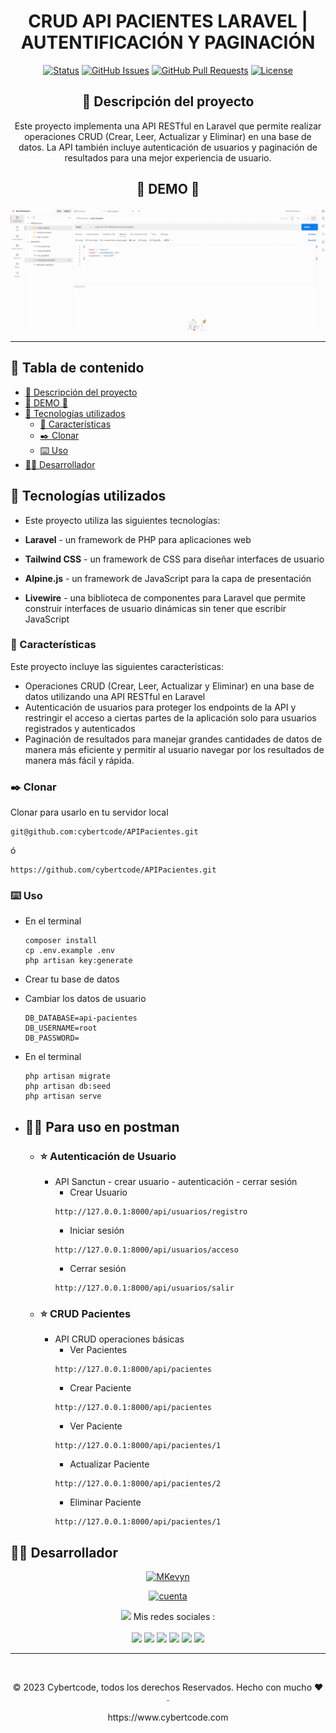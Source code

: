 <div align="center">

<h1> CRUD API PACIENTES LARAVEL | AUTENTIFICACIÓN Y PAGINACIÓN </h1>

[![Status](https://img.shields.io/badge/status-active-success.svg)]()
[![GitHub Issues](https://img.shields.io/github/issues/kylelobo/The-Documentation-Compendium.svg)](https://github.com/kylelobo/The-Documentation-Compendium/issues)
[![GitHub Pull Requests](https://img.shields.io/github/issues-pr/kylelobo/The-Documentation-Compendium.svg)](https://github.com/kylelobo/The-Documentation-Compendium/pulls)
[![License](https://img.shields.io/badge/license-MIT-blue.svg)](/LICENSE)

## 💬 Descripción del proyecto <a name="point_right-descripción-del-proyecto-"></a>

<p>Este proyecto implementa una API RESTful en Laravel que permite realizar operaciones CRUD (Crear, Leer, Actualizar y Eliminar) en una base de datos. La API también incluye autenticación de usuarios y paginación de resultados para una mejor experiencia de usuario.

## 🥇 DEMO 🥇 <a name="-demo--"></a>

</p>
</div>

<div align="center">
<p align="center">
  <a href="" rel="noopener">
 <img width=900px  src="./demo.gif" alt="demo"></a>
</p>
</div>

---

<h2> 📝 Tabla de contenido </h2>

- [💬 Descripción del proyecto ](#-descripción-del-proyecto-)
- [🥇 DEMO 🥇 ](#-demo--)
- [💎 Tecnologías utilizados](#-tecnologías-utilizados)
  - [📖 Características ](#-características-)
  - [✒️ Clonar ](#️-clonar-)
  - [⌨️ Uso ](#️-uso-)
- [👨‍💻 Desarrollador](#-desarrollador)

## 💎 Tecnologías utilizados<a name="beginner-tecnologías-utilizados"></a>

-   Este proyecto utiliza las siguientes tecnologías:

-   **Laravel** - un framework de PHP para aplicaciones web
-   **Tailwind CSS** - un framework de CSS para diseñar interfaces de usuario
-   **Alpine.js** - un framework de JavaScript para la capa de presentación
-   **Livewire** - una biblioteca de componentes para Laravel que permite construir interfaces de usuario dinámicas sin tener que escribir JavaScript

### 📖 Características <a name="dart-prerrequisitos-"></a>

Este proyecto incluye las siguientes características:

-   Operaciones CRUD (Crear, Leer, Actualizar y Eliminar) en una base de datos utilizando una API RESTful en Laravel
-   Autenticación de usuarios para proteger los endpoints de la API y restringir el acceso a ciertas partes de la aplicación solo para usuarios registrados y autenticados
-   Paginación de resultados para manejar grandes cantidades de datos de manera más eficiente y permitir al usuario navegar por los resultados de manera más fácil y rápida.

### ✒️ Clonar <a name="-clonar-"></a>

Clonar para usarlo en tu servidor local

```
git@github.com:cybertcode/APIPacientes.git
```

ó

```
https://github.com/cybertcode/APIPacientes.git
```

### ⌨️ Uso <a name="-uso-"></a>

-   En el terminal

    ```
    composer install
    cp .env.example .env
    php artisan key:generate
    ```

-   Crear tu base de datos
-   Cambiar los datos de usuario

    ```
    DB_DATABASE=api-pacientes
    DB_USERNAME=root
    DB_PASSWORD=
    ```

-   En el terminal
    ```
    php artisan migrate
    php artisan db:seed
    php artisan serve
    ```
-   ## 🧑‍✈️ Para uso en postman
    -   ### ⭐ Autenticación de Usuario
        -   API Sanctun - crear usuario - autenticación - cerrar sesión
            -   Crear Usuario
            ```
            http://127.0.0.1:8000/api/usuarios/registro
            ```
            -   Iniciar sesión
            ```
            http://127.0.0.1:8000/api/usuarios/acceso
            ```
            -   Cerrar sesión
            ```
            http://127.0.0.1:8000/api/usuarios/salir
            ```
    -   ### ⭐ CRUD Pacientes
        -   API CRUD operaciones básicas
            -   Ver Pacientes
            ```
            http://127.0.0.1:8000/api/pacientes
            ```
            -   Crear Paciente
            ```
            http://127.0.0.1:8000/api/pacientes
            ```
            -   Ver Paciente
            ```
            http://127.0.0.1:8000/api/pacientes/1
            ```
            -   Actualizar Paciente
            ```
            http://127.0.0.1:8000/api/pacientes/2
            ```
            -   Eliminar Paciente
            ```
            http://127.0.0.1:8000/api/pacientes/1
            ```

## 👨‍💻 Desarrollador<a name="desarrollador"></a>

<div  align="center">

[![MKevyn](https://readme-typing-svg.demolab.com?font=Fira+Code&weight=500&size=18&pause=1&multiline=true&width=435&lines=Ing.+MKevyn+%7C+BackEnd+developer;+%7B%7B+Codeo+y+luego+existo+%7D%7D)](https://github.com/cybertcode)

[![cuenta](https://github-widgetbox.vercel.app/api/profile?username=cybertcode&data=followers,repositories,stars,commits&theme=nautilus)](https://github.com/cybertcode)

<p align="center">
  <img src="https://raw.githubusercontent.com/MartinHeinz/MartinHeinz/master/wave.gif" width="20px"> Mis redes sociales :<br/><br/>
    <a href="https://www.linkedin.com/in/marvyn-kevyn-huanca-hilario-a12699b7/"><img src="https://img.shields.io/badge/linkedin-0077B5.svg?style=for-the-badge&logo=linkedin&logoColor=white"/></a>
    <a href="https://www.facebook.com/profile.php?id=100047330599374"><img src="https://img.shields.io/badge/facebook-1D4292.svg?style=for-the-badge&logo=facebook&logoColor=white"/></a>
    <a href="https://gitlab.com/cybert22"><img src="https://img.shields.io/badge/gitlab-1D4292.svg?style=for-the-badge&logo=gitlab"/></a>
    <a href="https://www.instagram.com/mkevynhh"><img src="https://img.shields.io/badge/instagram-E4405F.svg?style=for-the-badge&logo=instagram&logoColor=white"/></a>
    <a href="https://www.twitch.tv/cybert22"><img src="https://img.shields.io/badge/twitch-9146FF.svg?style=for-the-badge&logo=twitch&logoColor=white"/></a>
    <a href="https://twitter.com/Kevyn94"><img src="https://img.shields.io/badge/twitter-1DA1F2.svg?style=for-the-badge&logo=twitter&logoColor=white"/></a>
</p>

</div>

---

</br>
<div align="center">
<p align="center"> © 2023 Cybertcode, todos los derechos Reservados. Hecho con mucho ❤️ . </p>
<p align="center">
https://www.cybertcode.com
</p>
</div>
